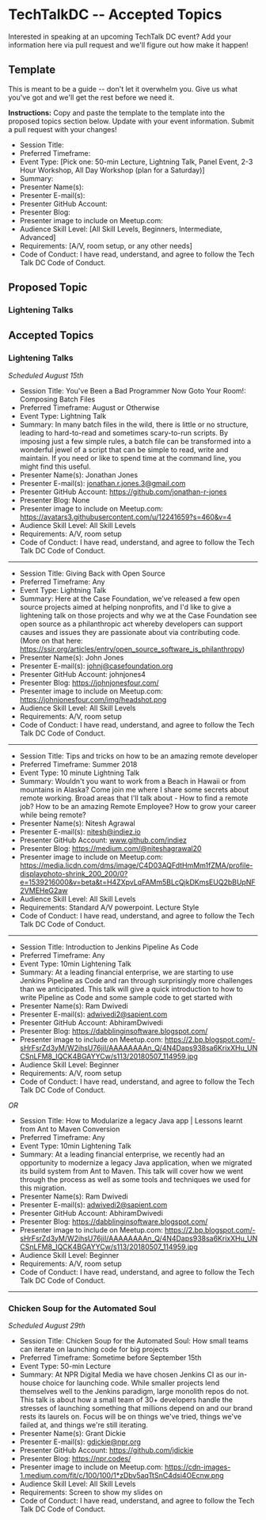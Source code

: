﻿# TechTalkDC -- Accepted Topics
Interested in speaking at an upcoming TechTalk DC event? Add your information here via pull request and we'll figure out how make it happen!

## Template
This is meant to be a guide -- don't let it overwhelm you. Give us what you've got and we'll get the rest before we need it.

**Instructions:** Copy and paste the template to the template into the proposed topics section below. Update with your event information. Submit a pull request with your changes!

* Session Title:
* Preferred Timeframe:
* Event Type: [Pick one: 50-min Lecture, Lightning Talk, Panel Event, 2-3 Hour Workshop, All Day Workshop (plan for a Saturday)]
* Summary:
* Presenter Name(s):
* Presenter E-mail(s):
* Presenter GitHub Account:
* Presenter Blog:
* Presenter image to include on Meetup.com:
* Audience Skill Level: [All Skill Levels, Beginners, Intermediate, Advanced]
* Requirements: [A/V, room setup, or any other needs]
* Code of Conduct: I have read, understand, and agree to follow the Tech Talk DC Code of Conduct.

## Proposed Topic

### Lightening Talks

## Accepted Topics

### Lightening Talks
*Scheduled August 15th*

* Session Title: You've Been a Bad Programmer Now Goto Your Room!: Composing Batch Files
* Preferred Timeframe: August or Otherwise
* Event Type: Lightning Talk
* Summary: In many batch files in the wild, there is little or no structure, leading to hard-to-read and sometimes scary-to-run scripts. By imposing just a few simple rules, a batch file can be transformed into a wonderful jewel of a script that can be simple to read, write and maintain. If you need or like to spend time at the command line, you might find this useful.
* Presenter Name(s): Jonathan Jones
* Presenter E-mail(s): jonathan.r.jones.3@gmail.com
* Presenter GitHub Account: https://github.com/jonathan-r-jones
* Presenter Blog: None
* Presenter image to include on Meetup.com: https://avatars3.githubusercontent.com/u/12241659?s=460&v=4
* Audience Skill Level: All Skill Levels
* Requirements: A/V, room setup
* Code of Conduct: I have read, understand, and agree to follow the Tech Talk DC Code of Conduct.

---

* Session Title: Giving Back with Open Source
* Preferred Timeframe: Any
* Event Type: Lightning Talk
* Summary: Here at the Case Foundation, we’ve released a few open source projects aimed at helping nonprofits, and I'd like to give a lightening talk on those projects and why we at the Case Foundation see open source as a philanthropic act whereby developers can support causes and issues they are passionate about via contributing code. (More on that here: https://ssir.org/articles/entry/open_source_software_is_philanthropy)
* Presenter Name(s): John Jones
* Presenter E-mail(s): johnj@casefoundation.org
* Presenter GitHub Account: johnjones4
* Presenter Blog: https://johnjonesfour.com/
* Presenter image to include on Meetup.com: https://johnjonesfour.com/img/headshot.png
* Audience Skill Level: All Skill Levels
* Requirements: A/V, room setup
* Code of Conduct: I have read, understand, and agree to follow the Tech Talk DC Code of Conduct.

---

* Session Title: Tips and tricks on how to be an amazing remote developer
* Preferred Timeframe: Summer 2018
* Event Type: 10 minute Lightning Talk
* Summary: Wouldn't you want to work from a Beach in Hawaii or from mountains in Alaska? Come join me where I share some secrets about remote working. Broad areas that I'll talk about - How to find a remote job? How to be an amazing Remote Employee? How to grow your career while being remote?
* Presenter Name(s): Nitesh Agrawal
* Presenter E-mail(s): nitesh@indiez.io
* Presenter GitHub Account: www.github.com/indiez
* Presenter Blog: https://medium.com/@niteshagrawal20
* Presenter image to include on Meetup.com: https://media.licdn.com/dms/image/C4D03AQFdtHmMm1fZMA/profile-displayphoto-shrink_200_200/0?e=1539216000&v=beta&t=H4ZXpvLqFAMm5BLcQjkDKmsEUQ2bBUpNF2VMEHeG2aw
* Audience Skill Level: All Skill Levels
* Requirements: Standard A/V powerpoint. Lecture Style
* Code of Conduct: I have read, understand, and agree to follow the Tech Talk DC Code of Conduct.

---

* Session Title: Introduction to Jenkins Pipeline As Code
* Preferred Timeframe: Any
* Event Type: 10min Lightening Talk
* Summary: At a leading financial enterprise, we are starting to use Jenkins Pipeline as Code and ran through surprisingly more challenges than we anticipated. This talk will give a quick introduction to how to write Pipeline as Code and some sample code to get started with
* Presenter Name(s): Ram Dwivedi
* Presenter E-mail(s): adwivedi2@sapient.com
* Presenter GitHub Account: AbhiramDwivedi
* Presenter Blog: https://dabblinginsoftware.blogspot.com/
* Presenter image to include on Meetup.com: https://2.bp.blogspot.com/-sHrFsrZd3yM/W2ihsU76jiI/AAAAAAAAn_Q/4N4Daps938sa6KrixXHu_UNCSnLFM8_IQCK4BGAYYCw/s113/20180507_114959.jpg
* Audience Skill Level: Beginner
* Requirements: A/V, room setup
* Code of Conduct: I have read, understand, and agree to follow the Tech Talk DC Code of Conduct.

*OR*

* Session Title: How to Modularize a legacy Java app | Lessons learnt from Ant to Maven Conversion
* Preferred Timeframe: Any
* Event Type: 10min Lightening Talk
* Summary: At a leading financial enterprise, we recently had an opportunity to modernize a legacy Java application, when we migrated its build system from Ant to Maven. This talk will cover how we went through the process as well as some tools and techniques we used for this migration.
* Presenter Name(s): Ram Dwivedi
* Presenter E-mail(s): adwivedi2@sapient.com
* Presenter GitHub Account: AbhiramDwivedi
* Presenter Blog: https://dabblinginsoftware.blogspot.com/
* Presenter image to include on Meetup.com: https://2.bp.blogspot.com/-sHrFsrZd3yM/W2ihsU76jiI/AAAAAAAAn_Q/4N4Daps938sa6KrixXHu_UNCSnLFM8_IQCK4BGAYYCw/s113/20180507_114959.jpg
* Audience Skill Level: Beginner
* Requirements: A/V, room setup
* Code of Conduct: I have read, understand, and agree to follow the Tech Talk DC Code of Conduct.

---

### Chicken Soup for the Automated Soul
*Scheduled August 29th* 

* Session Title: Chicken Soup for the Automated Soul: How small teams can iterate on launching code for big projects
* Preferred Timeframe: Sometime before September 15th
* Event Type: 50-min Lecture
* Summary: At NPR Digital Media we have chosen Jenkins CI as our in-house choice for launching code. While smaller projects lend themselves well to the Jenkins paradigm, large monolith repos do not. This talk is about how a small team of 30+ developers handle the stresses of launching something that millions depend on and our brand rests its laurels on. Focus will be on things we've tried, things we've failed at, and things we're still iterating.
* Presenter Name(s): Grant Dickie
* Presenter E-mail(s): gdickie@npr.org
* Presenter GitHub Account: https://github.com/jdickie 
* Presenter Blog: https://npr.codes/
* Presenter image to include on Meetup.com: https://cdn-images-1.medium.com/fit/c/100/100/1*zDbv5aqTtSnC4dsi4OEcnw.png
* Audience Skill Level: All Skill Levels
* Requirements: Screen to show my slides on 
* Code of Conduct: I have read, understand, and agree to follow the Tech Talk DC Code of Conduct.
